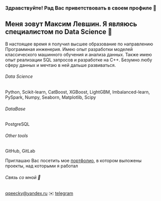 ### Здравствуйте! Рад Вас приветствовать в своем профиле 👋

## Меня зовут Максим Левшин. Я являюсь специалистом по Data Science 🙋

В настоящее время я получил высшее образование по направлению Программная инженерия. Имею опыт разработки моделей классического машинного обучения и анализа данных. Также имею опыт реализации SQL запросов и разработке на C++. Безумно любу сферу данных и мечтаю в ней дальше развиваться.

###### Data Science
Python, Scikit-learn, CatBoost, XGBoost, LightGBM, Imbalanced-learn, PySpark, Numpy, Seaborn, Matplotlib, Scipy

###### DataBase
PostgreSQL

###### Other tools
GitHub, GitLab

Приглашаю Вас посетить мое [портфолио](https://github.com/Qeecky/Portfolio), в котором выложены проекты, над которыми я работал 

###### Связь со мной 📧
qqeecky@yandex.ru ✉️
[telegram](https://t.me/qeecky)


<!--
**Qeecky/Qeecky** is a ✨ _special_ ✨ repository because its `README.md` (this file) appears on your GitHub profile.

Here are some ideas to get you started:

- 🔭 I’m currently working on ...
- 🌱 I’m currently learning ...
- 👯 I’m looking to collaborate on ...
- 🤔 I’m looking for help with ...
- 💬 Ask me about ...
- 📫 How to reach me: ...
- 😄 Pronouns: ...
- ⚡ Fun fact: ...
-->
